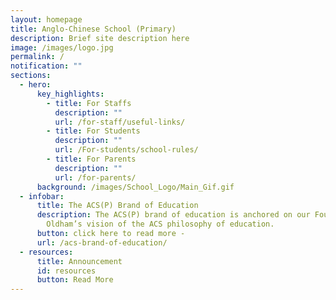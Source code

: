 ```yaml
---
layout: homepage
title: Anglo-Chinese School (Primary)
description: Brief site description here
image: /images/logo.jpg
permalink: /
notification: ""
sections:
  - hero:
      key_highlights:
        - title: For Staffs
          description: ""
          url: /for-staff/useful-links/
        - title: For Students
          description: ""
          url: /For-students/school-rules/
        - title: For Parents
          description: ""
          url: /for-parents/
      background: /images/School_Logo/Main_Gif.gif
  - infobar:
      title: The ACS(P) Brand of Education
      description: The ACS(P) brand of education is anchored on our Founder, Bishop
        Oldham’s vision of the ACS philosophy of education.
      button: click here to read more -
      url: /acs-brand-of-education/
  - resources:
      title: Announcement
      id: resources
      button: Read More
---
```

